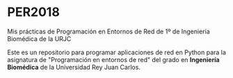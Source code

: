 # PER2018
Mis prácticas de Programación en Entornos de Red de 1º de Ingeniería Biomédica de la URJC

Este es un repositorio para programar aplicaciones de red en Python para la asignatura de "Programación en entornos de red" del grado en **Ingeniería Biomédica** de la Universidad Rey Juan Carlos.
